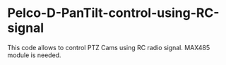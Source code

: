 # Pelco-D-PanTilt-control-using-RC-signal
This code allows to control PTZ Cams using RC radio signal. MAX485 module is needed.
